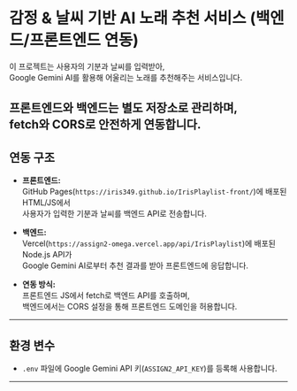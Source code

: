 # 감정 & 날씨 기반 AI 노래 추천 서비스 (백엔드/프론트엔드 연동)

이 프로젝트는 사용자의 기분과 날씨를 입력받아,  
Google Gemini AI를 활용해 어울리는 노래를 추천해주는 서비스입니다.

프론트엔드와 백엔드는 별도 저장소로 관리하며,  
fetch와 CORS로 안전하게 연동합니다.
---

## 연동 구조

- **프론트엔드:**  
  GitHub Pages(`https://iris349.github.io/IrisPlaylist-front/`)에 배포된 HTML/JS에서  
  사용자가 입력한 기분과 날씨를 백엔드 API로 전송합니다.

- **백엔드:**  
  Vercel(`https://assign2-omega.vercel.app/api/IrisPlaylist`)에 배포된 Node.js API가  
  Google Gemini AI로부터 추천 결과를 받아 프론트엔드에 응답합니다.

- **연동 방식:**  
  프론트엔드 JS에서 fetch로 백엔드 API를 호출하며,  
  백엔드에서는 CORS 설정을 통해 프론트엔드 도메인을 허용합니다.

---

## 환경 변수

- `.env` 파일에 Google Gemini API 키(`ASSIGN2_API_KEY`)를 등록해 사용합니다.

---
